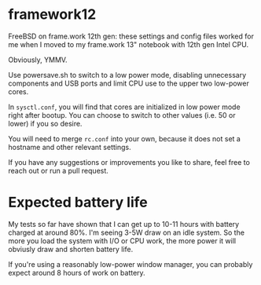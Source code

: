 # framework12

FreeBSD on frame.work 12th gen: these settings and config files worked for me
when I moved to my frame.work 13" notebook with 12th gen Intel CPU.

Obviously, YMMV.

Use powersave.sh to switch to a low power mode, disabling unnecessary components
and USB ports and limit CPU use to the upper two low-power cores.

In `sysctl.conf`, you will find that cores are initialized in low power mode right
after bootup. You can choose to switch to other values (i.e. 50 or lower) if you
so desire.

You will need to merge `rc.conf` into your own, because it does not set a hostname
and other relevant settings.

If you have any suggestions or improvements you like to share, feel free to
reach out or run a pull request.

# Expected battery life

My tests so far have shown that I can get up to 10-11 hours with battery charged
at around 80%. I'm seeing 3-5W draw on an idle system. So the more you load the
system with I/O or CPU work, the more power it will obviusly draw and shorten
battery life.

If you're using a reasonably low-power window manager, you can probably expect
around 8 hours of work on battery.


